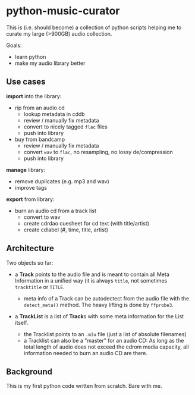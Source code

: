 # python-music-curator

This is (i.e. should become) a collection of python scripts helping me
to curate my large (>900GB) audio collection.

Goals:

* learn python
* make my audio library better

## Use cases

**import** into the library:

* rip from an audio cd
  * lookup metadata in cddb
  * review / manually fix metadata
  * convert to nicely tagged `flac` files
  * push into library
* buy from bandcamp
  * review / manually fix metadata
  * convert `wav` to `flac`, no resampling, no lossy de/compression
  * push into library

**manage** library:

* remove duplicates (e.g. mp3 and wav)
* improve tags

**export** from library:

* burn an audio cd from a track list
  * convert to wav
  * create cdrdao cuesheet for cd text (with title/artist)
  * create cdlabel (#, time, title, artist)

## Architecture

Two objects so far:

* a **Track** points to the audio file and is meant to contain all Meta Information in a unified way (it is always `title`, not sometimes `tracktitle` or `TITLE`.
  * meta info of a Track can be autodectect from the audio file with the `detect_meta()` method. The heavy lifting is done by `ffprobe3`.

* a **TrackList** is a list of **Track**s with some meta information for the List itself.
  * the Tracklist points to an `.m3u` file (just a list of absolute filenames)
  * a Tracklist can also be a "master" for an audio CD: As long as the total length of audio does not exceed the cdrom media capacity, all information needed to burn an audio CD are there.

## Background

This is my first python code written from scratch. Bare with me.
